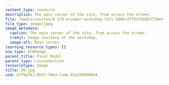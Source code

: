 ```yaml
---
content_type: resource
description: The main corner of the site, from across the street.
file: /media/courses/4-170-ecuador-workshop-fall-2006/d7f9a7018b3730e4fa4e62a15b800044_06.jpg
file_type: image/jpeg
image_metadata:
  caption: The main corner of the site, from across the street.
  credit: Image courtesy of the workshop.
  image-alt: Main corner.
learning_resource_types: []
ocw_type: OCWImage
parent_title: Final Model
parent_type: CourseSection
resourcetype: Image
title: 06.jpg
uid: d7f9a701-8b37-30e4-fa4e-62a15b800044
---
```

